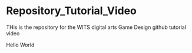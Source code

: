 # Repository_Tutorial_Video

THis is the repository for the WITS digital arts Game Design github tutorial video

Hello World
